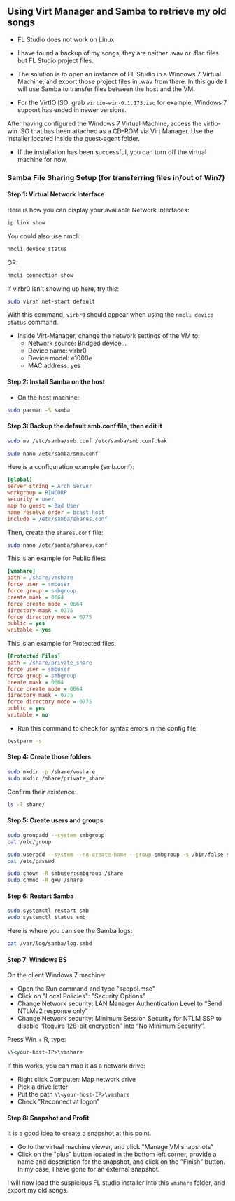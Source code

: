 ## Using Virt Manager and Samba to retrieve my old songs

- FL Studio does not work on Linux
- I have found a backup of my songs, they are neither .wav or .flac files but FL Studio project files.
- The solution is to open an instance of FL Studio in a Windows 7 Virtual Machine, and export those project files in .wav from there. In this guide I will use Samba to transfer files between the host and the VM.

- For the VirtIO ISO: grab `virtio-win-0.1.173.iso` for example, Windows 7 support has ended in newer versions.

After having configured the Windows 7 Virtual Machine, access the virtio-win ISO that has been attached as a CD-ROM via Virt Manager. Use the installer located inside the guest-agent folder.

- If the installation has been successful, you can turn off the virtual machine for now.

### Samba File Sharing Setup (for transferring files in/out of Win7)

#### Step 1: Virtual Network Interface

Here is how you can display your available Network Interfaces:

```bash
ip link show
```

You could also use nmcli:

```bash
nmcli device status
```

OR:

```bash
nmcli connection show
```

If virbr0 isn't showing up here, try this:

```bash
sudo virsh net-start default
```

With this command, `virbr0` should appear when using the `nmcli device status` command.

- Inside Virt-Manager, change the network settings of the VM to:
  - Network source: Bridged device...
  - Device name: virbr0
  - Device model: e1000e
  - MAC address: yes

#### Step 2: Install Samba on the host

- On the host machine:

```bash
sudo pacman -S samba
```

#### Step 3: Backup the default smb.conf file, then edit it

```bash
sudo mv /etc/samba/smb.conf /etc/samba/smb.conf.bak
```

```bash
sudo nano /etc/samba/smb.conf
```

Here is a configuration example (smb.conf):

```ini
[global]
server string = Arch Server
workgroup = RINCORP  
security = user
map to guest = Bad User
name resolve order = bcast host
include = /etc/samba/shares.conf
```

Then, create the `shares.conf` file:

```bash
sudo nano /etc/samba/shares.conf
```

This is an example for Public files:

```ini
[vmshare]
path = /share/vmshare
force user = smbuser
force group = smbgroup
create mask = 0664
force create mode = 0664
directory mask = 0775
force directory mode = 0775
public = yes
writable = yes
```

This is an example for Protected files:

```ini
[Protected Files]
path = /share/private_share
force user = smbuser
force group = smbgroup
create mask = 0664
force create mode = 0664
directory mask = 0775
force directory mode = 0775
public = yes
writable = no
```

- Run this command to check for syntax errors in the config file:

```bash
testparm -s
```

#### Step 4: Create those folders

```bash
sudo mkdir -p /share/vmshare
sudo mkdir /share/private_share
```

Confirm their existence:

```bash
ls -l share/
```

#### Step 5: Create users and groups

```bash
sudo groupadd --system smbgroup
cat /etc/group

sudo useradd --system --no-create-home --group smbgroup -s /bin/false smbuser
cat /etc/passwd

sudo chown -R smbuser:smbgroup /share
sudo chmod -R g+w /share
```

#### Step 6: Restart Samba

```bash
sudo systemctl restart smb
sudo systemctl status smb
```

Here is where you can see the Samba logs:

```bash
cat /var/log/samba/log.smbd
```

#### Step 7: Windows BS

On the client Windows 7 machine:

- Open the Run command and type "secpol.msc"
- Click on "Local Policies": "Security Options"
- Change Network security: LAN Manager Authentication Level to “Send NTLMv2 response only”
- Change Network security: Minimum Session Security for NTLM SSP to disable “Require 128-bit encryption” into “No Minimum Security”.

Press Win + R, type:
```cmd
\\<your-host-IP>\vmshare
```

If this works, you can map it as a network drive:

- Right click Computer: Map network drive
- Pick a drive letter
- Put the path `\\<your-host-IP>\vmshare`
- Check "Reconnect at logon"

#### Step 8: Snapshot and Profit

It is a good idea to create a snapshot at this point.
- Go to the virtual machine viewer, and click "Manage VM snapshots"
- Click on the "plus" button located in the bottom left corner, provide a name and description for the snapshot, and click on the "Finish" button. In my case, I have gone for an external snapshot.

I will now load the suspicious FL studio installer into this `vmshare` folder, and export my old songs.
